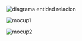 ![diagrama entidad relacion](https://github.com/H0clar/Sistema-Quillay/assets/118459488/5e92b8db-263e-4fc8-9916-f0d6963eb2ab)



![mocup1](https://github.com/H0clar/Sistema-Quillay/assets/118459488/3e1ac3d7-f6ba-480f-9003-134229ab0fc0)


![mocup2](https://github.com/H0clar/Sistema-Quillay/assets/118459488/ed9f673b-c664-45c8-b301-dff33e20b4e8)
